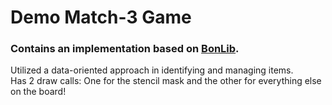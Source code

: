 # Demo Match-3 Game
### Contains an implementation based on [BonLib](https://github.com/Bonfolit/BonLib/). <br> 
Utilized a data-oriented approach in identifying and managing items. <br>
Has 2 draw calls: One for the stencil mask and the other for everything else on the board!
